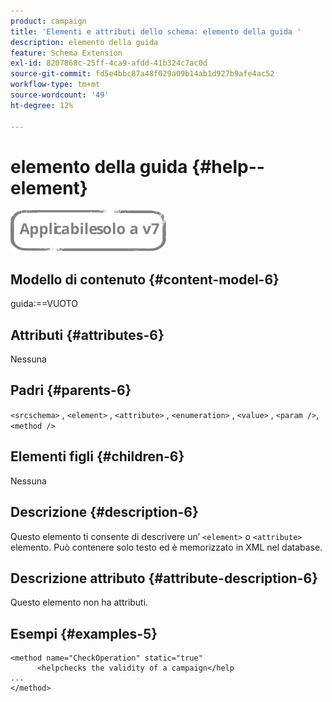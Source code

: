 ```yaml
---
product: campaign
title: 'Elementi e attributi dello schema: elemento della guida '
description: elemento della guida
feature: Schema Extension
exl-id: 8207868c-25ff-4ca9-afdd-41b324c7ac0d
source-git-commit: fd5e4bbc87a48f029a09b14ab1d927b9afe4ac52
workflow-type: tm+mt
source-wordcount: '49'
ht-degree: 12%

---
```


# elemento della guida {#help--element}

![](../../../assets/v7-only.svg)

## Modello di contenuto {#content-model-6}

guida:==VUOTO

## Attributi {#attributes-6}

Nessuna

## Padri {#parents-6}

`<srcschema>`  ,  `<element>`   ,   `<attribute>`    ,    `<enumeration>`     ,     `<value>`      ,     `<param />`,      `<method />`

## Elementi figli {#children-6}

Nessuna

## Descrizione {#description-6}

Questo elemento ti consente di descrivere un’ `<element>`  o  `<attribute>`   elemento. Può contenere solo testo ed è memorizzato in XML nel database.

## Descrizione attributo {#attribute-description-6}

Questo elemento non ha attributi.

## Esempi {#examples-5}

```
<method name="CheckOperation" static="true"
      <helpchecks the validity of a campaign</help
...
</method> 
```
